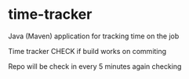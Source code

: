 # time-tracker
Java (Maven) application for tracking time on the job

Time tracker
CHECK if build works on commiting 

Repo will be check in every 5 minutes 
again checking 
